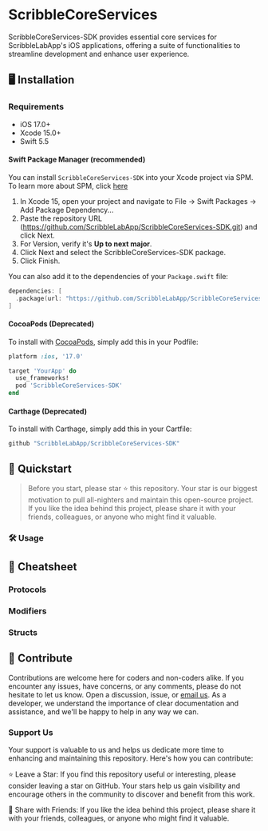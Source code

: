# ScribbleCoreServices

ScribbleCoreServices-SDK provides essential core services for ScribbleLabApp's iOS applications, offering a suite of functionalities to streamline development and enhance user experience.

## 🖥️ Installation
### Requirements
- iOS 17.0+
- Xcode 15.0+
- Swift 5.5

#### Swift Package Manager (recommended)

You can install `ScribbleCoreServices-SDK` into your Xcode project via SPM. To learn more about SPM, click [here](https://swift.org/package-manager/)

1. In Xcode 15, open your project and navigate to File → Swift Packages → Add Package Dependency...
2. Paste the repository URL (https://github.com/ScribbleLabApp/ScribbleCoreServices-SDK.git) and click Next.
3. For Version, verify it's **Up to next major**.
4. Click Next and select the ScribbleCoreServices-SDK package.
5. Click Finish.

You can also add it to the dependencies of your `Package.swift` file:
```swift
dependencies: [
  .package(url: "https://github.com/ScribbleLabApp/ScribbleCoreServices-SDK.git", .upToNextMajor(from: "0.1.0"))
]
```

#### CocoaPods (Deprecated)

To install with [CocoaPods](http://cocoapods.org/), simply add this in your Podfile:

```ruby
platform :ios, '17.0'

target 'YourApp' do
  use_frameworks!
  pod 'ScribbleCoreServices-SDK'
end
```

#### Carthage (Deprecated)

To install with Carthage, simply add this in your Cartfile:

```ruby
github "ScribbleLabApp/ScribbleCoreServices-SDK"
```

## 🚀 Quickstart
> Before you start, please star ⭐️ this repository. Your star is our biggest motivation to pull all-nighters and maintain this open-source project. If you like the idea behind this project, please share it with your friends, colleagues, or anyone who might find it valuable.

### 🛠️ Usage

## 📖 Cheatsheet

### Protocols

### Modifiers

### Structs

## 💪 Contribute

Contributions are welcome here for coders and non-coders alike. If you encounter any issues, have concerns, or any comments, please do not hesitate to let us know. Open a discussion, issue, or [email us](scribblelabapp.dev@gmail.com). As a developer, we understand the importance of clear documentation and assistance, and we'll be happy to help in any way we can.

### Support Us
Your support is valuable to us and helps us dedicate more time to enhancing and maintaining this repository. Here's how you can contribute:

⭐️ Leave a Star: If you find this repository useful or interesting, please consider leaving a star on GitHub. Your stars help us gain visibility and encourage others in the community to discover and benefit from this work.

📲 Share with Friends: If you like the idea behind this project, please share it with your friends, colleagues, or anyone who might find it valuable.
